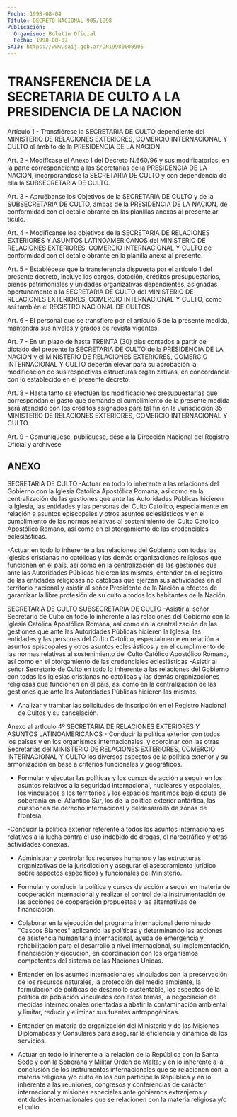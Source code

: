 ```yaml
---
Fecha: 1998-08-04
Título: DECRETO NACIONAL 905/1998
Publicación:
  Organismo: Boletín Oficial
  Fecha: 1998-08-07
SAIJ: https://www.saij.gob.ar/DN19980000905
---
```

# TRANSFERENCIA DE LA SECRETARIA DE CULTO A LA PRESIDENCIA DE LA NACION

<a id="1"></a>
Artículo 1 - Transfiérese la SECRETARIA  DE  CULTO  dependiente del MINISTERIO DE RELACIONES EXTERIORES, COMERCIO INTERNACIONAL Y CULTO al ámbito de la PRESIDENCIA DE LA NACION.

<a id="2"></a>
Art.  2  -  Modifícase  el  Anexo  I  del  Decreto  N.660/96 y  sus modificatorios, en la parte correspondiente a las Secretarías de la PRESIDENCIA DE LA NACION, incorporándose la SECRETARIA  DE  CULTO y con dependencia de ella la SUBSECRETARIA DE CULTO.

<a id="3"></a>
Art. 3 - Apruébanse los Objetivos de la SECRETARIA DE CULTO y de la SUBSECRETARIA  DE  CULTO, ambas de la PRESIDENCIA DE LA NACION,  de conformidad con el detalle  obrante  en  las  planillas  anexas  al presente ar-tículo.

<a id="4"></a>
Art.  4  - Modifícanse los objetivos de la SECRETARIA DE RELACIONES EXTERIORES  Y ASUNTOS LATINOAMERICANOS del MINISTERIO DE RELACIONES EXTERIORES, COMERCIO  INTERNACIONAL  Y  CULTO de conformidad con el detalle obrante en la planilla anexa al presente.

<a id="5"></a>
Art. 5 - Establécese que la transferencia dispuesta por el artículo 1  del  presente  decreto, incluye los cargos,  dotación,  créditos presupuestarios,  bienes  patrimoniales  y  unidades  organizativas dependientes, asignadas  oportunamente a la SECRETARIA DE CULTO del MINISTERIO  DE  RELACIONES  EXTERIORES,  COMERCIO  INTERNACIONAL  Y CULTO,  como  así  también  el  REGISTRO   NACIONAL  DE  CULTOS.

<a id="6"></a>
Art. 6 - El personal que se transfiere  por  el  artículo  5  de la presente medida, mantendrá sus niveles y grados de revista vigentes.

<a id="7"></a>
Art.  7  - En un plazo de hasta TREINTA (30) días contados a partir del dictado  del  presente la SECRETARIA DE CULTO de la PRESIDENCIA DE LA NACION y el MINISTERIO  DE  RELACIONES  EXTERIORES,  COMERCIO INTERNACIONAL   Y  CULTO  deberán  elevar  para  su  aprobación  la modificación  de  sus  respectivas  estructuras  organizativas,  en concordancia  con  lo  establecido  en  el  presente    decreto.

<a id="8"></a>
Art. 8 - Hasta tanto se efectúen las modificaciones presupuestarias que correspondan  el  gasto  que  demande  el  cumplimiento  de  la presente  medida  será atendido con los créditos asignados para tal fin en la Jurisdicción  35  -  MINISTERIO DE RELACIONES EXTERIORES, COMERCIO INTERNACIONAL Y CULTO.

<a id="9"></a>
Art. 9 - Comuníquese, publíquese, dése a la Dirección Nacional  del Registro Oficial y archívese

## ANEXO

<a id="1"></a>
SECRETARIA DE CULTO -Actuar en todo lo inherente a las relaciones del Gobierno con la Iglesia Católica Apostólica Romana, así como en la centralización de las gestiones que ante las Autoridades Públicas hicieren la Iglesia, las entidades y las personas del Culto Católico, especialmente en relación a asuntos episcopales y otros asuntos eclesiásticos y en el cumplimiento de las normas relativas al sostenimiento del Culto Católico Apostólico Romano, así como en el otorgamiento de las credenciales eclesiásticas.

-Actuar en todo lo inherente a las relaciones del Gobierno con todas las iglesias cristianas no católicas y las demás organizaciones religiosas que funcionen en el país, así como en la centralización de las gestiones que ante las Autoridades Públicas hicieren las mismas, entender en el registro de las entidades religiosas no católicas que ejerzan sus actividades en el territorio nacional y asistir al señor Presidente de la Nación a efectos de garantizar la libre profesión de su culto a todos los habitantes de la Nación.

SECRETARIA DE CULTO SUBSECRETARIA DE CULTO -Asistir al señor Secretario de Culto en todo lo inherente a las relaciones del Gobierno con la Iglesia Católica Apostólica Romana, así como en la centralización de las gestiones que ante las Autoridades Públicas hicieren la Iglesia, las entidades y las personas del Culto Católico, especialmente en relación a asuntos episcopales y otros asuntos eclesiásticos y en el cumplimiento de las normas relativas al sostenimiento del Culto Católico Apostólico Romano, así como en el otorgamiento de las credenciales eclesiásticas -Asistir al señor Secretario de Culto en todo lo inherente a las relaciones del Gobierno con todas las iglesias cristianas no católicas y las demás organizaciones religiosas que funcionen en el país, así como en la centralización de las gestiones que ante las Autoridades Públicas hicieren las mismas.

- Analizar y tramitar las solicitudes de inscripción en el Registro Nacional de Cultos y su cancelación.

Anexo al artIculo 4º SECRETARIA DE RELACIONES EXTERIORES Y ASUNTOS LATINOAMERICANOS - Conducir la política exterior con todos los países y en los organismos internacionales, y coordinar con las otras Secretarías del MINISTERIO DE RELACIONES EXTERIORES, COMERCIO INTERNACIONAL Y CULTO los diversos aspectos de la política exterior y su armonización en base a criterios funcionales y geográficos.

- Formular y ejecutar las políticas y los cursos de acción a seguir en los asuntos relativos a la seguridad internacional, nucleares y espaciales, los vinculados a los territorios y los espacios marítimos bajo disputa de soberanía en el Atlántico Sur, los de la política exterior antártica, las cuestiones de derecho internacional y deldesarrollo de zonas de frontera.

-Conducir la política exterior referente a todos los asuntos internacionales relativos a la lucha contra el uso indebido de drogas, el narcotráfico y otras actividades conexas.

- Administrar y controlar los recursos humanos y las estructuras organizativas de la jurisdicción y asegurar el asesoramiento jurídico sobre aspectos específicos y funcionales del Ministerio.

- Formular y conducir la política y cursos de acción a seguir en materia de cooperación internacional y realizar el control de la instrumentación de las acciones de cooperación propuestas y las alternativas de financiación.

- Colaborar en la ejecución del programa internacional denominado "Cascos Blancos" aplicando las políticas y determinando las acciones de asistencia humanitaria internacional, ayuda de emergencia y rehabilitación para el desarrollo a nivel internacional, su implementación, financiación y ejecución, en coordinación con los organismos competentes del sistema de las Naciones Unidas.

- Entender en los asuntos internacionales vinculados con la preservación de los recursos naturales, la protección del medio ambiente, la formulación de políticas de desarrollo sustentable, los aspectos de la política de población vinculados con estos temas, la negociación de medidas internacionales orientadas a abatir la contaminación ambiental y limitar, reducir y eliminar sus fuentes antropogénicas.

- Entender en materia de organización del Ministerio y de las Misiones Diplomáticas y Consulares para asegurar la eficiencia y dinámica de los servicios.

- Actuar en todo lo inherente a la relación de la República con la Santa Sede y con la Soberana y Militar Orden de Malta; y en lo inherente a la conclusión de los instrumentos internacionales que se relacionen con la materia religiosa y/o culto en los que participe la República y en lo inherente a las reuniones, congresos y conferencias de carácter internacional y misiones especiales ante gobiernos extranjeros y entidades internacionales que se relacionen con la materia religiosa y/o el culto.